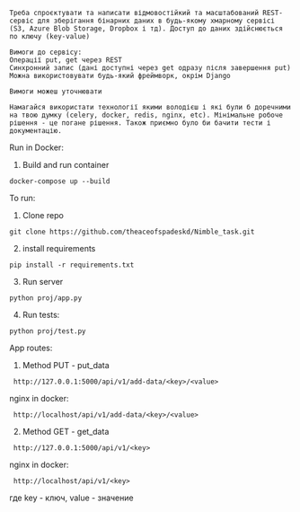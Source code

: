 ```
Треба спроєктувати та написати відмовостійкий та масштабований REST-сервіс для зберігання бінарних даних в будь-якому хмарному сервісі (S3, Azure Blob Storage, Dropbox і тд). Доступ до даних здійснюється по ключу (key-value)

Вимоги до сервісу:
Операції put, get через REST
Синхронний запис (дані доступні через get одразу після завершення put)
Можна використовувати будь-який фреймворк, окрім Django

Вимоги можеш уточнювати

Намагайся використати технології якими володієш і які були б доречними на твою думку (celery, docker, redis, nginx, etc). Мінімальне робоче рішення - це погане рішення. Також приємно було би бачити тести і документацію.
```


Run in Docker:

1. Build and run container
```
docker-compose up --build
```

To run:

1. Clone repo
```
git clone https://github.com/theaceofspadeskd/Nimble_task.git
```
2. install requirements
```
pip install -r requirements.txt
```
3. Run server
```
python proj/app.py
```
4. Run tests:
```
python proj/test.py
```

App routes:

1. Method PUT - put_data

```
 http://127.0.0.1:5000/api/v1/add-data/<key>/<value>

```
   nginx in docker:
```
 http://localhost/api/v1/add-data/<key>/<value>
```

2. Method GET - get_data
```
 http://127.0.0.1:5000/api/v1/<key>
```
   nginx in docker:
```
 http://localhost/api/v1/<key>
```
  где key - ключ, value - значение
